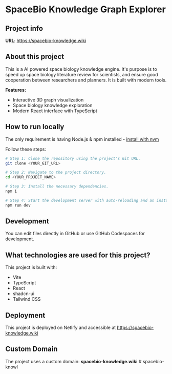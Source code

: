 # SpaceBio Knowledge Graph Explorer

## Project info

**URL**: https://spacebio-knowledge.wiki

## About this project

This is a AI powered space biology knowledge engine. It's purpose is to speed up space biology literature review for scientists, and ensure good cooperation between researchers and planners. It is built with modern tools.

**Features:**
- Interactive 3D graph visualization
- Space biology knowledge exploration
- Modern React interface with TypeScript

## How to run locally

The only requirement is having Node.js & npm installed - [install with nvm](https://github.com/nvm-sh/nvm#installing-and-updating)

Follow these steps:

```sh
# Step 1: Clone the repository using the project's Git URL.
git clone <YOUR_GIT_URL>

# Step 2: Navigate to the project directory.
cd <YOUR_PROJECT_NAME>

# Step 3: Install the necessary dependencies.
npm i

# Step 4: Start the development server with auto-reloading and an instant preview.
npm run dev
```

## Development

You can edit files directly in GitHub or use GitHub Codespaces for development.

## What technologies are used for this project?

This project is built with:

- Vite
- TypeScript
- React
- shadcn-ui
- Tailwind CSS

## Deployment

This project is deployed on Netlify and accessible at https://spacebio-knowledge.wiki

## Custom Domain

The project uses a custom domain: **spacebio-knowledge.wiki**
#   s p a c e b i o - k n o w l 
 
 